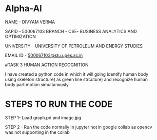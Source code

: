 # Alpha-AI
NAME - DIVYAM VERMA 

SAPID - 500067103
BRANCH - CSE- BUSINESS ANALYTICS AND OPTIMIZATION

UNIVERSITY - UNIVERSITY OF PETROLEUM AND ENERGY STUDIES

EMAIL ID - 500067103@stu.upes.ac.in

#TASK 3 HUMAN ACTION RECOGNITION


I have created a python code in which it will going identify human body using skeleton structure( as green line strcuture) and recognize human body part motion simultanously

#  STEPS TO RUN THE CODE 

STEP 1- Load graph.pd and image.jpg

STEP 2 - Run the code normally in jupyter not in google collab as opencv was not supporting in the collab 

